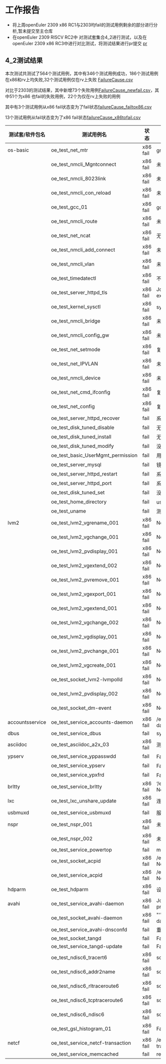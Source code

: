 # 工作报告

- 将上周openEuler 2309 x86 RC1与2303均fail的测试用例剩余的部分进行分析,暂未提交至主仓库
- 在openEuler 2309 RISCV  RC2中 对测试套集合4_2进行测试，以及在openEuler 2309 x86 RC3中进行对比测试，将测试结果进行pr提交 [pr](https://github.com/KotorinMinami/res_list/pull/47)

## 4_2测试结果

本次测试共测试了564个测试用例，其中有346个测试用例成功，186个测试用例在x86和rv上均失败,32个测试用例仅在rv上失败 [FailureCause.csv](./week12/failureCause.csv)

对比于2303的测试结果，其中新增73个失败用例[FailureCause_newfail.csv](./week12/failureCause_newfail.csv)，其中51个为x86 也fail的失败用例，22个为仅在rv上失败的用例

其中有3个测试用例从x86 fail状态变为了fail状态[failureCause_failtox86.csv](./week12/failureCause_failtox86.csv)

13个测试用例从fail状态变为了x86 fail状态[failureCause_x86tofail.csv](./week12/failureCause_x86tofail.csv)



| 测试套/软件包名 | 测试用例名                        | 状态     | 原因                                                         |
| --------------- | --------------------------------- | -------- | ------------------------------------------------------------ |
| os-basic        | oe_test_net_mtr                   | x86 fail | grep _gateway错误                                            |
|                 | oe_test_nmcli_Mgntconnect         | x86 fail | 未指定连接                                                   |
|                 | oe_test_nmcli_8023link            | x86 fail | 未指定连接                                                   |
|                 | oe_test_nmcli_con_reload          | x86 fail | 未指定连接                                                   |
|                 | oe_test_gcc_01                    | x86 fail | gcc -Wall main.c错误                                         |
|                 | oe_test_nmcli_route               | x86 fail | 未指定连接                                                   |
|                 | oe_test_net_ncat                  | x86 fail | 无法解析主机名：名称或服务未知                               |
|                 | oe_test_nmcli_add_connect         | x86 fail | 未指定连接                                                   |
|                 | oe_test_nmcli_vlan                | x86 fail | 未指定连接                                                   |
|                 | oe_test_timedatectl               | x86 fail | 不支持 NTP                                                   |
|                 | oe_test_server_httpd_tls          | x86 fail | Job for httpd.service failed because the control process exited with error code. |
|                 | oe_test_kernel_sysctl             | x86 fail | sysctl -a错误                                                |
|                 | oe_test_nmcli_bridge              | x86 fail | 未指定连接                                                   |
|                 | oe_test_nmcli_config_gw           | x86 fail | 未指定连接                                                   |
|                 | oe_test_net_setmode               | x86 fail | 复原环境时什么也没做                                         |
|                 | oe_test_net_IPVLAN                | x86 fail | 未指定连接                                                   |
|                 | oe_test_nmcli_device              | x86 fail | 未指定连接                                                   |
|                 | oe_test_net_cmd_ifconfig          | x86 fail | 复原环境时什么也没做                                         |
|                 | oe_test_net_config                | x86 fail | 复原环境时什么也没做                                         |
|                 | oe_test_server_httpd_recover      | fail     | 系统中不存在用户apache，导致启动失败                         |
|                 | oe_test_disk_tuned_disable        | fail     | 无法启动Dynamic System Tuning daemon                         |
|                 | oe_test_disk_tuned_install        | fail     | 无法启动Dynamic System Tuning daemon                         |
|                 | oe_test_disk_tuned_modify         | fail     | 没有全局TuneD配置文件“/etc/tune/Tuned-main.conf”             |
|                 | oe_test_basic_UserMgmt_permission | fail     | 用户组gid和已有gid冲突                                       |
|                 | oe_test_server_mysql              | fail     | 镜像缺少对应包                                               |
|                 | oe_test_server_httpd_restart      | fail     | 系统中不存在用户apache，导致启动失败                         |
|                 | oe_test_server_httpd_port         | fail     | 系统中不存在用户apache，导致启动失败                         |
|                 | oe_test_disk_tuned_set            | fail     | 没有文件/etc/udev/rules.d/99 scheduler.rules                 |
|                 | oe_test_home_directory            | fail     | user-testuser被其他进程占用                                  |
|                 | oe_test_uname                     | fail     | 测试用例问题，grep -E 'aarch64                               |
| lvm2            | oe_test_lvm2_vgrename_001         | x86 fail | No device found for /dev/.                                   |
|                 | oe_test_lvm2_vgchange_001         | x86 fail | No device found for /dev/.                                   |
|                 | oe_test_lvm2_pvdisplay_001        | x86 fail | No device found for /dev/.                                   |
|                 | oe_test_lvm2_vgextend_002         | x86 fail | No device found for /dev/.                                   |
|                 | oe_test_lvm2_pvremove_001         | x86 fail | No device found for /dev/.                                   |
|                 | oe_test_lvm2_vgexport_001         | x86 fail | No device found for /dev/.                                   |
|                 | oe_test_lvm2_vgextend_001         | x86 fail | No device found for /dev/.                                   |
|                 | oe_test_lvm2_vgchange_002         | x86 fail | No device found for /dev/.                                   |
|                 | oe_test_lvm2_vgdisplay_001        | x86 fail | No device found for /dev/.                                   |
|                 | oe_test_lvm2_pvchange_001         | x86 fail | No device found for /dev/.                                   |
|                 | oe_test_lvm2_vgcreate_001         | x86 fail | No device found for /dev/.                                   |
|                 | oe_test_socket_lvm2-lvmpolld      | x86 fail | No device found for /dev/.                                   |
|                 | oe_test_lvm2_pvdisplay_002        | x86 fail | No device found for /dev/.                                   |
|                 | oe_test_socket_dm-event           | x86 fail | No device found for /dev/.                                   |
| accountsservice | oe_test_service_accounts-daemon   | x86 fail | /etc/systemd/system/graphical.target.wants/accounts-daemon.service’: No such file or directory |
| dbus            | oe_test_service_dbus              | fail     | systemd unit restart failure/systemd unit runtime error      |
| asciidoc        | oe_test_asciidoc_a2x_03           | x86 fail | 测试环境未安装a2x                                            |
| ypserv          | oe_test_service_yppasswdd         | fail     | Failed to start RPC Bind导致服务开启失败                     |
|                 | oe_test_service_ypserv            | fail     | Failed to start RPC Bind导致服务开启失败                     |
|                 | oe_test_service_ypxfrd            | fail     | Failed to start RPC Bind导致服务开启失败                     |
| brltty          | oe_test_service_brltty            | x86 fail | ‘/etc/systemd/system/rescue.target.wants/brltty.service’: No such file or directory |
| lxc             | oe_test_lxc_unshare_update        | x86 fail | 连接被对等方重置 - 无法接收响应                              |
| usbmuxd         | oe_test_service_usbmuxd           | fail     | 服务重启失败                                                 |
| nspr            | oe_test_nspr_001                  | x86 fail | 未安装g++                                                    |
|                 | oe_test_nspr_002                  | x86 fail | 未安装g++                                                    |
|                 | oe_test_service_powertop          | fail     | modprobe cpufreq_stats failed                                |
|                 | oe_test_socket_acpid              | x86 fail | /etc/systemd/system/sockets.target.wants/acpid.socket’: No such file or directory |
|                 | oe_test_service_acpid             | x86 fail | /etc/systemd/system/sockets.target.wants/acpid.socket’: No such file or directory |
| hdparm          | oe_test_hdparm                    | x86 fail | 设备的 ioctl 不合适                                          |
| avahi           | oe_test_service_avahi-daemon      | x86 fail | Job for avahi-daemon.service failed because the control process exited with error code |
|                 | oe_test_socket_avahi-daemon       | x86 fail | "‘""/etc/systemd/system/sockets.target.wants/avahi-daemon.socket""’: No such file or directory" |
|                 | oe_test_service_avahi-dnsconfd    | fail     | 重启失败                                                     |
|                 | oe_test_socket_tangd              | fail     | Failed to start Tang Server key                              |
|                 | oe_test_service_tangd-update      | fail     | Failed to start Tang Server key                              |
|                 | oe_test_ndisc6_tracert6           | x86 fail | socket.gaierror:Name or service not known                    |
|                 | oe_test_ndisc6_addr2name          | x86 fail | socket.gaierror:Name or service not known                    |
|                 | oe_test_ndisc6_rltraceroute6      | x86 fail | socket.gaierror:Name or service not known                    |
|                 | oe_test_ndisc6_tcptraceroute6     | x86 fail | socket.gaierror:Name or service not known                    |
|                 | oe_test_ndisc6_ndisc6             | x86 fail | socket.gaierror:Name or service not known                    |
|                 | oe_test_gsl_histogram_01          | x86 fail | Failed option: gsl-histogram -u                              |
| netcf           | oe_test_service_netcf-transaction | x86 fail | /etc/systemd/system/multi-user.target.wants/netcf-transaction.service’: No such file or directory |
|                 | oe_test_service_memcached         | fail     | restart memcached.service failed                             |

